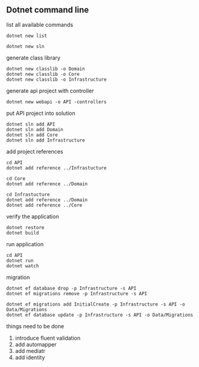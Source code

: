 ## Dotnet command line

list all available commands

```
dotnet new list

dotnet new sln
```

generate class library

```
dotnet new classlib -o Domain
dotnet new classlib -o Core
dotnet new classlib -o Infrastructure
```

generate api project with controller

```
dotnet new webapi -o API -controllers
```

put API project into solution

```
dotnet sln add API
dotnet sln add Domain
dotnet sln add Core
dotnet sln add Infrastructure
```

add project references

```
cd API
dotnet add reference ../Infrastucture

cd Core
dotnet add reference ../Domain

cd Infrastucture
dotnet add reference ../Domain
dotnet add reference ../Core
```

verify the application

```
dotnet restore
dotnet build
```

run application

```
cd API
dotnet run
dotnet watch
```

migration

```
dotnet ef database drop -p Infrastructure -s API
dotnet ef migrations remove -p Infrastructure -s API

dotnet ef migrations add InitialCreate -p Infrastructure -s API -o Data/Migrations
dotnet ef database update -p Infrastructure -s API -o Data/Migrations
```

things need to be done

1. introduce fluent validation
2. add automapper
3. add mediatr
4. add identity
